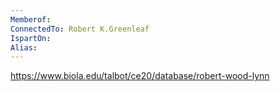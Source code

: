 ```yaml
---
Memberof: 
ConnectedTo: Robert K.Greenleaf
IspartOn:
Alias:
---
```

https://www.biola.edu/talbot/ce20/database/robert-wood-lynn
